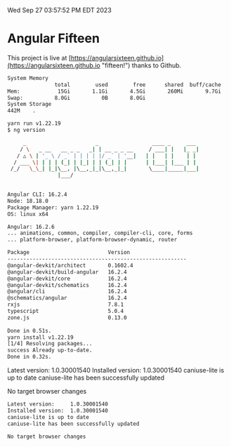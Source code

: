 Wed Sep 27 03:57:52 PM EDT 2023

# Angular Fifteen


This project is live at [https://angularsixteen.github.io](https://angularsixteen.github.io "fifteen!") thanks to Github.

```bash
System Memory
               total        used        free      shared  buff/cache   available
Mem:            15Gi       1.1Gi       4.5Gi       260Mi       9.7Gi        13Gi
Swap:          8.0Gi          0B       8.0Gi
System Storage
442M	.
```
```bash
yarn run v1.22.19
$ ng version

     _                      _                 ____ _     ___
    / \   _ __   __ _ _   _| | __ _ _ __     / ___| |   |_ _|
   / △ \ | '_ \ / _` | | | | |/ _` | '__|   | |   | |    | |
  / ___ \| | | | (_| | |_| | | (_| | |      | |___| |___ | |
 /_/   \_\_| |_|\__, |\__,_|_|\__,_|_|       \____|_____|___|
                |___/
    

Angular CLI: 16.2.4
Node: 18.18.0
Package Manager: yarn 1.22.19
OS: linux x64

Angular: 16.2.6
... animations, common, compiler, compiler-cli, core, forms
... platform-browser, platform-browser-dynamic, router

Package                         Version
---------------------------------------------------------
@angular-devkit/architect       0.1602.4
@angular-devkit/build-angular   16.2.4
@angular-devkit/core            16.2.4
@angular-devkit/schematics      16.2.4
@angular/cli                    16.2.4
@schematics/angular             16.2.4
rxjs                            7.8.1
typescript                      5.0.4
zone.js                         0.13.0
    
Done in 0.51s.
yarn install v1.22.19
[1/4] Resolving packages...
success Already up-to-date.
Done in 0.32s.
```
Latest version:     1.0.30001540
Installed version:  1.0.30001540
caniuse-lite is up to date
caniuse-lite has been successfully updated

No target browser changes
```bash
Latest version:     1.0.30001540
Installed version:  1.0.30001540
caniuse-lite is up to date
caniuse-lite has been successfully updated

No target browser changes
```
```bash
